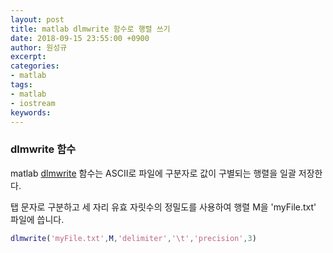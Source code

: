 ```yaml
---
layout: post
title: matlab dlmwrite 함수로 행렬 쓰기
date: 2018-09-15 23:55:00 +0900
author: 원성규
excerpt: 
categories:
- matlab
tags:
- matlab
- iostream
keywords:
---
```


### dlmwrite 함수
matlab [dlmwrite][1] 함수는 ASCII로 파일에 구분자로 값이 구별되는 행렬을 일괄 저장한다.

탭 문자로 구분하고 세 자리 유효 자릿수의 정밀도를 사용하여 행렬 M을 'myFile.txt' 파일에 씁니다.
```matlab
dlmwrite('myFile.txt',M,'delimiter','\t','precision',3)
```
[1]:https://kr.mathworks.com/help/matlab/ref/dlmwrite.html



